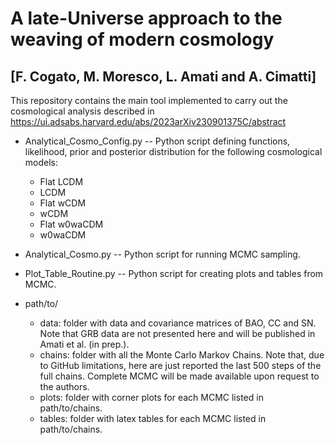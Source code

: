# A late-Universe approach to the weaving of modern cosmology 
## [F. Cogato, M. Moresco, L. Amati and A. Cimatti] 

This repository contains the main tool implemented to carry out the cosmological analysis described in https://ui.adsabs.harvard.edu/abs/2023arXiv230901375C/abstract

* Analytical_Cosmo_Config.py -- Python script defining functions, likelihood, prior and posterior distribution for the following cosmological models:
    - Flat LCDM
    - LCDM
    - Flat wCDM
    - wCDM
    - Flat w0waCDM
    - w0waCDM

* Analytical_Cosmo.py -- Python script for running MCMC sampling.

* Plot_Table_Routine.py -- Python script for creating plots and tables from MCMC.

* path/to/
    - data:   folder with data and covariance matrices of BAO, CC and SN. Note that GRB data are not presented here and will be published in Amati et al. (in prep.).
    - chains: folder with all the Monte Carlo Markov Chains. Note that, due to GitHub limitations, here are just reported the last 500 steps of the full chains. Complete MCMC will be made available upon request to the authors.
    - plots:  folder with corner plots for each MCMC listed in path/to/chains.
    - tables: folder with latex tables for each MCMC listed in path/to/chains.
